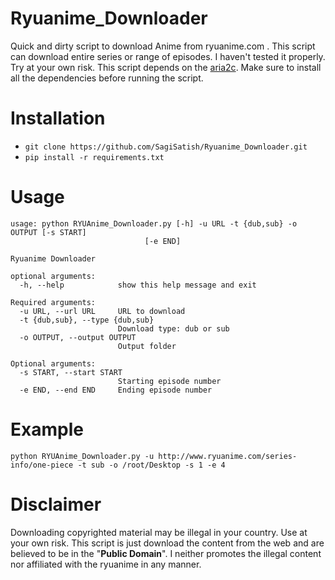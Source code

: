 Ryuanime_Downloader
========
Quick and dirty script to download Anime from ryuanime.com . This script can download entire series or range of episodes.
I haven't tested it properly. Try at your own risk. This script depends on the [aria2c](https://github.com/aria2/aria2).
Make sure to install all the dependencies before running the script.


Installation
============
* `git clone https://github.com/SagiSatish/Ryuanime_Downloader.git`
* `pip install -r requirements.txt`

Usage
=====
```
usage: python RYUAnime_Downloader.py [-h] -u URL -t {dub,sub} -o OUTPUT [-s START]
                              [-e END]

Ryuanime Downloader

optional arguments:
  -h, --help            show this help message and exit

Required arguments:
  -u URL, --url URL     URL to download
  -t {dub,sub}, --type {dub,sub}
                        Download type: dub or sub
  -o OUTPUT, --output OUTPUT
                        Output folder

Optional arguments:
  -s START, --start START
                        Starting episode number
  -e END, --end END     Ending episode number
```
Example
=====
`python RYUAnime_Downloader.py -u http://www.ryuanime.com/series-info/one-piece -t sub -o /root/Desktop -s 1 -e 4
`

Disclaimer
=====
Downloading copyrighted material may be illegal in your country. Use at your own risk. 
This script is just download the content from the web and are believed to be in the "**Public Domain**". 
I neither promotes the illegal content nor affiliated with the ryuanime in any manner.

